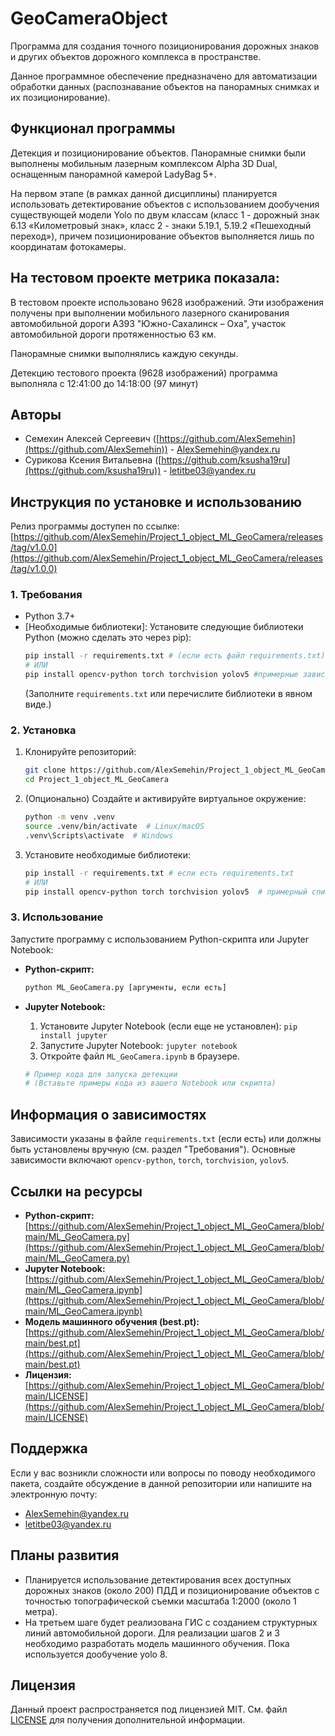 # GeoCameraObject

Программа для создания точного позиционирования дорожных знаков и других объектов дорожного комплекса в пространстве.

Данное программное обеспечение предназначено для автоматизации обработки данных (распознавание объектов на панорамных снимках и их позиционирование).

## Функционал программы

Детекция и позиционирование объектов. Панорамные снимки были выполнены мобильным лазерным комплексом Alpha 3D Dual, оснащенным панорамной камерой LadyBag 5+.

На первом этапе (в рамках данной дисциплины) планируется использовать детектирование объектов с использованием дообучения существующей модели Yolo по двум классам (класс 1 - дорожный знак 6.13 «Километровый знак», класс 2 - знаки 5.19.1, 5.19.2 «Пешеходный переход»), причем позиционирование объектов выполняется лишь по координатам фотокамеры.

## На тестовом проекте метрика показала:

В тестовом проекте использовано 9628 изображений. Эти изображения получены при выполнении мобильного лазерного сканирования автомобильной дороги А393 "Южно-Сахалинск – Оха", участок автомобильной дороги протяженностью 63 км.

Панорамные снимки выполнялись каждую секунды.

Детекцию тестового проекта (9628 изображений) программа выполняла с 12:41:00 до 14:18:00 (97 минут)

## Авторы

*   Семехин Алексей Сергеевич ([https://github.com/AlexSemehin](https://github.com/AlexSemehin)) - AlexSemehin@yandex.ru
*   Сурикова Ксения Витальевна ([https://github.com/ksusha19ru](https://github.com/ksusha19ru)) - letitbe03@yandex.ru

## Инструкция по установке и использованию

Релиз программы доступен по ссылке: [https://github.com/AlexSemehin/Project_1_object_ML_GeoCamera/releases/tag/v1.0.0](https://github.com/AlexSemehin/Project_1_object_ML_GeoCamera/releases/tag/v1.0.0)

### 1. Требования

*   Python 3.7+
*   [Необходимые библиотеки]:  Установите следующие библиотеки Python (можно сделать это через pip):
    ```bash
    pip install -r requirements.txt # (если есть файл requirements.txt)
    # ИЛИ
    pip install opencv-python torch torchvision yolov5 #примерные зависимости
    ```
    (Заполните `requirements.txt` или перечислите библиотеки в явном виде.)

### 2. Установка

1.  Клонируйте репозиторий:

    ```bash
    git clone https://github.com/AlexSemehin/Project_1_object_ML_GeoCamera.git
    cd Project_1_object_ML_GeoCamera
    ```

2.  (Опционально) Создайте и активируйте виртуальное окружение:

    ```bash
    python -m venv .venv
    source .venv/bin/activate  # Linux/macOS
    .venv\Scripts\activate  # Windows
    ```

3.  Установите необходимые библиотеки:

    ```bash
    pip install -r requirements.txt # если есть requirements.txt
    # ИЛИ
    pip install opencv-python torch torchvision yolov5  # примерный список
    ```

### 3. Использование

Запустите программу с использованием Python-скрипта или Jupyter Notebook:

*   **Python-скрипт:**

    ```bash
    python ML_GeoCamera.py [аргументы, если есть]
    ```
*   **Jupyter Notebook:**

    1.  Установите Jupyter Notebook (если еще не установлен): `pip install jupyter`
    2.  Запустите Jupyter Notebook: `jupyter notebook`
    3.  Откройте файл `ML_GeoCamera.ipynb` в браузере.

    ```python
    # Пример кода для запуска детекции
    # (Вставьте примеры кода из вашего Notebook или скрипта)
    ```

## Информация о зависимостях

Зависимости указаны в файле `requirements.txt` (если есть) или должны быть установлены вручную (см. раздел "Требования").  Основные зависимости включают `opencv-python`, `torch`, `torchvision`, `yolov5`.

## Ссылки на ресурсы

*   **Python-скрипт:** [https://github.com/AlexSemehin/Project_1_object_ML_GeoCamera/blob/main/ML_GeoCamera.py](https://github.com/AlexSemehin/Project_1_object_ML_GeoCamera/blob/main/ML_GeoCamera.py)
*   **Jupyter Notebook:** [https://github.com/AlexSemehin/Project_1_object_ML_GeoCamera/blob/main/ML_GeoCamera.ipynb](https://github.com/AlexSemehin/Project_1_object_ML_GeoCamera/blob/main/ML_GeoCamera.ipynb)
*   **Модель машинного обучения (best.pt):** [https://github.com/AlexSemehin/Project_1_object_ML_GeoCamera/blob/main/best.pt](https://github.com/AlexSemehin/Project_1_object_ML_GeoCamera/blob/main/best.pt)
*   **Лицензия:** [https://github.com/AlexSemehin/Project_1_object_ML_GeoCamera/blob/main/LICENSE](https://github.com/AlexSemehin/Project_1_object_ML_GeoCamera/blob/main/LICENSE)

## Поддержка

Если у вас возникли сложности или вопросы по поводу необходимого пакета, создайте обсуждение в данной репозитории или напишите на электронную почту:

*   AlexSemehin@yandex.ru
*   letitbe03@yandex.ru

## Планы развития

*   Планируется использование детектирования всех доступных дорожных знаков (около 200) ПДД и позиционирование объектов с точностью топографической съемки масштаба 1:2000 (около 1 метра).
*   На третьем шаге будет реализована ГИС с созданием структурных линий автомобильной дороги. Для реализации шагов 2 и 3 необходимо разработать модель машинного обучения. Пока используется дообучение yolo 8.

## Лицензия

Данный проект распространяется под лицензией MIT. См. файл [LICENSE](https://github.com/AlexSemehin/Project_1_object_ML_GeoCamera/blob/main/LICENSE) для получения дополнительной информации.
